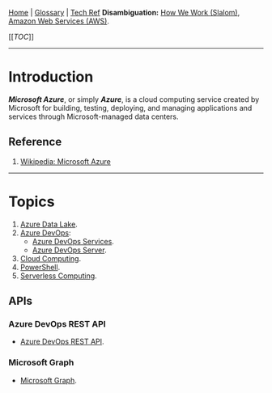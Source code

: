 [Home](/Slalom-LLC/Slalom-Consulting) | [Glossary](/Glossary) | [Tech Ref](/Tech-Ref)
**Disambiguation:** [How We Work (Slalom)](/Slalom-LLC/Slalom-Consulting/Terms-\(Slalom-Consulting\)/HWW-\(How-We-Work\)), [Amazon Web Services (AWS)](/Tech-Ref/AWS-\(Amazon-Web-Services\)).

[[_TOC_]]

---
# Introduction
***Microsoft Azure***, or simply ***Azure***, is a cloud computing service created by Microsoft for building, testing, deploying, and managing applications and services through Microsoft-managed data centers.

## Reference
1. [Wikipedia: Microsoft Azure](https://en.wikipedia.org/wiki/Microsoft_Azure)

---
# Topics
1. [Azure Data Lake](/Tech-Ref/Microsoft/Microsoft-Azure/Azure-Data-Lake).
1. [Azure DevOps](/Slalom-LLC/Slalom-Consulting/Azure-DevOps-\(Slalom\)):
   - [Azure DevOps Services](/Tech-Ref/Microsoft/Microsoft-Azure/ADO-\(Azure-DevOps\)/Azure-DevOps-Services).
   - [Azure DevOps Server](/Tech-Ref/Microsoft/Microsoft-Azure/ADO-\(Azure-DevOps\)/Azure-DevOps-Server).
1. [Cloud Computing](/Tech-Ref/Software-Development/Cloud-Computing).
1. [PowerShell](/Tech-Ref/Microsoft/PowerShell).
1. [Serverless Computing](/Tech-Ref/Software-Development/Serverless-Computing).

## APIs

### Azure DevOps REST API
- [Azure DevOps REST API](/Tech-Ref/Microsoft/Microsoft-Azure/ADO-\(Azure-DevOps\)/Azure-DevOps-REST-API).

### Microsoft Graph
- [Microsoft Graph](/Tech-Ref/Microsoft/Microsoft-Graph).
